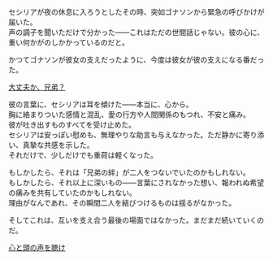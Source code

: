 <!-- title: イマーキンドと謙虚な騎士 -->
<!-- relationship: The Wolf Pack -->

セシリアが夜の休息に入ろうとしたその時、突如ゴナソンから緊急の呼びかけが届いた。  
声の調子を聞いただけで分かった――これはただの世間話じゃない。彼の心に、重い何かがのしかかっているのだと。

かつてゴナソンが彼女の支えだったように、今度は彼女が彼の支えになる番だった。

[大丈夫か、兄弟？](#embed:https://www.youtube.com/watch?v=NGC0VaSUPnE&t=20300s)

彼の言葉に、セシリアは耳を傾けた――本当に、心から。  
胸に絡まりついた感情と混乱、愛の行方や人間関係のもつれ、不安と痛み。  
彼が吐き出すものすべてを受け止めた。  
セシリアは安っぽい慰めも、無理やりな助言も与えなかった。ただ静かに寄り添い、真摯な共感を示した。  
それだけで、少しだけでも重荷は軽くなった。

もしかしたら、それは「兄弟の絆」が二人をつないでいたのかもしれない。  
もしかしたら、それ以上に深いもの――言葉にされなかった想い、報われぬ希望の痛みを共有していたのかもしれない。  
理由がなんであれ、その瞬間二人を結びつけるものは揺るがなかった。

そしてこれは、互いを支え合う最後の場面ではなかった。まだまだ続いていくのだ。

[心と頭の声を聴け](#embed:https://www.youtube.com/watch?v=NGC0VaSUPnE&t=21370s)
